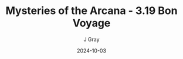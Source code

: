 ---
title: 'Mysteries of the Arcana - 3.19 Bon Voyage'
alt: 'Mysteries of the Arcana'
date: '2024-10-03'
author: 'J Gray'
artist: 'Keira'
---